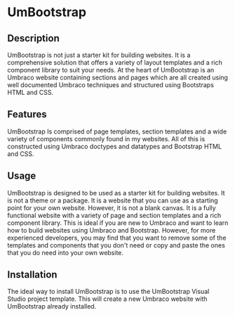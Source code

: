 # UmBootstrap

## Description
UmBootstrap is not just a starter kit for building websites. It is a comprehensive solution that offers a variety of layout templates and a rich component library to suit your needs.
At the heart of UmBootstrap is an Umbraco website containing sections and pages which are all created using well documented Umbraco techniques and structured using Bootstraps HTML and CSS. 
## Features
UmBootstrap Is comprised of page templates, section templates and a wide variety of components commonly found in my websites.
All of this is constructed using Umbraco doctypes and datatypes and Bootstrap HTML and CSS.
## Usage
UmBootstrap is designed to be used as a starter kit for building websites. It is not a theme or a package. It is a website that you can use as a starting point for your own website.
However, it is not a blank canvas. It is a fully functional website with a variety of page and section templates and a rich component library.
This is ideal if you are new to Umbraco and want to learn how to build websites using Umbraco and Bootstrap.
However, for more experienced developers, you may find that you want to remove some of the templates and components that you don't need or copy and paste the ones that you do need into your own website.
## Installation
The ideal way to install UmBootstrap is to use the UmBootstrap Visual Studio project template. This will create a new Umbraco website with UmBootstrap already installed.
